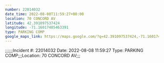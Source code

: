 ```yaml
---
number: 22014032
date_time: 2022-08-08T11:59:27+00:00
location: 70 CONCORD AV
latitude: 42.391097537424
longitude: -71.16017405463391
type: PARKING COMP
google_maps_link: https://maps.google.com/?q=42.391097537424,-71.16017405463391
---
```


;;;;;;Incident #: 22014032  Date: 2022-08-08 11:59:27   Type: PARKING COMP;;;Location: 70 CONCORD AV;;;
